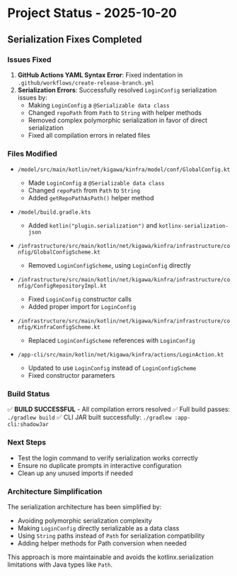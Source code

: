 # Project Status - 2025-10-20

## Serialization Fixes Completed

### Issues Fixed
1. **GitHub Actions YAML Syntax Error**: Fixed indentation in `.github/workflows/create-release-branch.yml`
2. **Serialization Errors**: Successfully resolved `LoginConfig` serialization issues by:
   - Making `LoginConfig` a `@Serializable data class` 
   - Changed `repoPath` from `Path` to `String` with helper methods
   - Removed complex polymorphic serialization in favor of direct serialization
   - Fixed all compilation errors in related files

### Files Modified
- `/model/src/main/kotlin/net/kigawa/kinfra/model/conf/GlobalConfig.kt`
  - Made `LoginConfig` a `@Serializable data class`
  - Changed `repoPath` from `Path` to `String`
  - Added `getRepoPathAsPath()` helper method
  
- `/model/build.gradle.kts`
  - Added `kotlin("plugin.serialization")` and `kotlinx-serialization-json`
  
- `/infrastructure/src/main/kotlin/net/kigawa/kinfra/infrastructure/config/GlobalConfigScheme.kt`
  - Removed `LoginConfigScheme`, using `LoginConfig` directly
  
- `/infrastructure/src/main/kotlin/net/kigawa/kinfra/infrastructure/config/ConfigRepositoryImpl.kt`
  - Fixed `LoginConfig` constructor calls
  - Added proper import for `LoginConfig`
  
- `/infrastructure/src/main/kotlin/net/kigawa/kinfra/infrastructure/config/KinfraConfigScheme.kt`
  - Replaced `LoginConfigScheme` references with `LoginConfig`
  
- `/app-cli/src/main/kotlin/net/kigawa/kinfra/actions/LoginAction.kt`
  - Updated to use `LoginConfig` instead of `LoginConfigScheme`
  - Fixed constructor parameters

### Build Status
✅ **BUILD SUCCESSFUL** - All compilation errors resolved
✅ Full build passes: `./gradlew build`
✅ CLI JAR built successfully: `./gradlew :app-cli:shadowJar`

### Next Steps
- Test the login command to verify serialization works correctly
- Ensure no duplicate prompts in interactive configuration
- Clean up any unused imports if needed

### Architecture Simplification
The serialization architecture has been simplified by:
- Avoiding polymorphic serialization complexity
- Making `LoginConfig` directly serializable as a data class
- Using `String` paths instead of `Path` for serialization compatibility
- Adding helper methods for Path conversion when needed

This approach is more maintainable and avoids the kotlinx.serialization limitations with Java types like `Path`.